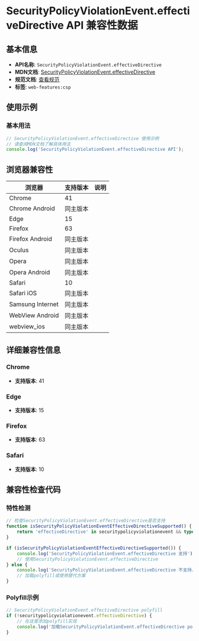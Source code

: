 # SecurityPolicyViolationEvent.effectiveDirective API 兼容性数据

## 基本信息

- **API名称**: `SecurityPolicyViolationEvent.effectiveDirective`
- **MDN文档**: [SecurityPolicyViolationEvent.effectiveDirective](https://developer.mozilla.org/docs/Web/API/SecurityPolicyViolationEvent/effectiveDirective)
- **规范文档**: [查看规范](https://w3c.github.io/webappsec-csp/#dom-securitypolicyviolationevent-effectivedirective)
- **标签**: `web-features:csp`

## 使用示例

### 基本用法

```javascript
// SecurityPolicyViolationEvent.effectiveDirective 使用示例
// 请查阅MDN文档了解具体用法
console.log('SecurityPolicyViolationEvent.effectiveDirective API');
```

## 浏览器兼容性

| 浏览器 | 支持版本 | 说明 |
|--------|----------|------|
| Chrome | 41 |  |
| Chrome Android | 同主版本 |  |
| Edge | 15 |  |
| Firefox | 63 |  |
| Firefox Android | 同主版本 |  |
| Oculus | 同主版本 |  |
| Opera | 同主版本 |  |
| Opera Android | 同主版本 |  |
| Safari | 10 |  |
| Safari iOS | 同主版本 |  |
| Samsung Internet | 同主版本 |  |
| WebView Android | 同主版本 |  |
| webview_ios | 同主版本 |  |

## 详细兼容性信息

### Chrome

- **支持版本**: 41

### Edge

- **支持版本**: 15

### Firefox

- **支持版本**: 63

### Safari

- **支持版本**: 10

## 兼容性检查代码

### 特性检测

```javascript
// 检查SecurityPolicyViolationEvent.effectiveDirective是否支持
function isSecurityPolicyViolationEventEffectiveDirectiveSupported() {
    return 'effectiveDirective' in securitypolicyviolationevent && typeof securitypolicyviolationevent.effectiveDirective === 'function';
}

if (isSecurityPolicyViolationEventEffectiveDirectiveSupported()) {
    console.log('SecurityPolicyViolationEvent.effectiveDirective 支持');
    // 使用SecurityPolicyViolationEvent.effectiveDirective
} else {
    console.log('SecurityPolicyViolationEvent.effectiveDirective 不支持，需要polyfill');
    // 加载polyfill或使用替代方案
}
```

### Polyfill示例

```javascript
// SecurityPolicyViolationEvent.effectiveDirective polyfill
if (!securitypolicyviolationevent.effectiveDirective) {
    // 在这里添加polyfill实现
    console.log('加载SecurityPolicyViolationEvent.effectiveDirective polyfill');
}
```


